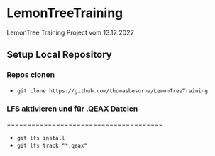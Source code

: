 # LemonTreeTraining

LemonTree Training Project vom 13.12.2022


## Setup Local Repository

### Repos clonen

+  `git clone https://github.com/thomasbesorna/LemonTreeTraining`

### LFS aktivieren und für .QEAX Dateien
======================================

+  `git lfs install`
+  `git lfs track "*.qeax"`


